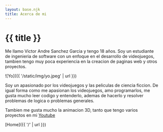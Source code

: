 ```yaml
---
layout: base.njk
title: Acerca de mi
---
```


# {{ title }}

Me llamo Victor Andre Sanchez Garcia y tengo 18 años.
Soy un estudiante de ingenieria de software con un enfoque en el desarrollo de videojuegos, tambien tengo muy poca experiencia en la creacion de paginas web y otros proyectos.

![Yo]({{ '/static/img/yo.jpeg' | url }})

Soy un apasionado por los videojuegos y las peliculas de ciencia ficcion. De igual forma como me apasionan los videojuegos, amo programarlos, me gusta mucho leer codigo y entenderlo, ademas de hacerlo y resolver problemas de logica o problemas generales. 

Tambien me gusta mucho la animacion 3D, tanto que tengo varios proyectos en mi [Youtube](https://www.youtube.com/channel/UC4026C62YmLh1RSExcBouow) 


[Home]({{ '/' | url }})
